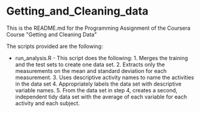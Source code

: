 # Getting_and_Cleaning_data

This is the README.md for the Programming Assignment of the Coursera Course "Getting and Cleaning Data"

The scripts provided are the following:

* run_analysis.R - This script does the following:
        1. Merges the training and the test sets to create one data set.
        2. Extracts only the measurements on the mean and standard deviation for each measurement.
        3. Uses descriptive activity names to name the activities in the data set
        4. Appropriately labels the data set with descriptive variable names.
        5. From the data set in step 4, creates a second, independent tidy data set with the average of each variable for each activity and each subject.